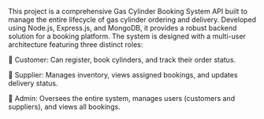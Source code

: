 This project is a comprehensive Gas Cylinder Booking System API built to manage the entire lifecycle of gas cylinder ordering and delivery. Developed using Node.js, Express.js, and MongoDB, it provides a robust backend solution for a booking platform. The system is designed with a multi-user architecture featuring three distinct roles:

👤 Customer: Can register, book cylinders, and track their order status.

🚚 Supplier: Manages inventory, views assigned bookings, and updates delivery status.

👑 Admin: Oversees the entire system, manages users (customers and suppliers), and views all bookings.
